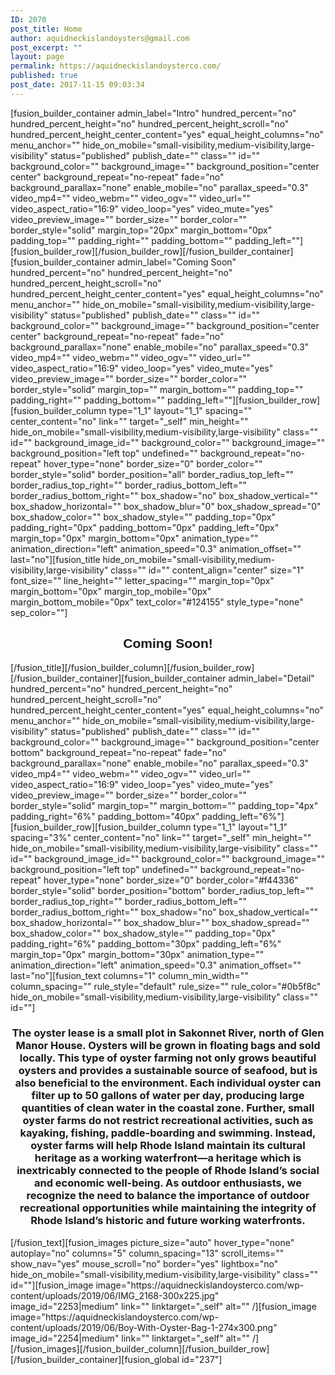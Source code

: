 ```yaml
---
ID: 2070
post_title: Home
author: aquidneckislandoysters@gmail.com
post_excerpt: ""
layout: page
permalink: https://aquidneckislandoysterco.com/
published: true
post_date: 2017-11-15 09:03:34
---
```

[fusion_builder_container admin_label="Intro" hundred_percent="no" hundred_percent_height="no" hundred_percent_height_scroll="no" hundred_percent_height_center_content="yes" equal_height_columns="no" menu_anchor="" hide_on_mobile="small-visibility,medium-visibility,large-visibility" status="published" publish_date="" class="" id="" background_color="" background_image="" background_position="center center" background_repeat="no-repeat" fade="no" background_parallax="none" enable_mobile="no" parallax_speed="0.3" video_mp4="" video_webm="" video_ogv="" video_url="" video_aspect_ratio="16:9" video_loop="yes" video_mute="yes" video_preview_image="" border_size="" border_color="" border_style="solid" margin_top="20px" margin_bottom="0px" padding_top="" padding_right="" padding_bottom="" padding_left=""][fusion_builder_row][/fusion_builder_row][/fusion_builder_container][fusion_builder_container admin_label="Coming Soon" hundred_percent="no" hundred_percent_height="no" hundred_percent_height_scroll="no" hundred_percent_height_center_content="yes" equal_height_columns="no" menu_anchor="" hide_on_mobile="small-visibility,medium-visibility,large-visibility" status="published" publish_date="" class="" id="" background_color="" background_image="" background_position="center center" background_repeat="no-repeat" fade="no" background_parallax="none" enable_mobile="no" parallax_speed="0.3" video_mp4="" video_webm="" video_ogv="" video_url="" video_aspect_ratio="16:9" video_loop="yes" video_mute="yes" video_preview_image="" border_size="" border_color="" border_style="solid" margin_top="" margin_bottom="" padding_top="" padding_right="" padding_bottom="" padding_left=""][fusion_builder_row][fusion_builder_column type="1_1" layout="1_1" spacing="" center_content="no" link="" target="_self" min_height="" hide_on_mobile="small-visibility,medium-visibility,large-visibility" class="" id="" background_image_id="" background_color="" background_image="" background_position="left top" undefined="" background_repeat="no-repeat" hover_type="none" border_size="0" border_color="" border_style="solid" border_position="all" border_radius_top_left="" border_radius_top_right="" border_radius_bottom_left="" border_radius_bottom_right="" box_shadow="no" box_shadow_vertical="" box_shadow_horizontal="" box_shadow_blur="0" box_shadow_spread="0" box_shadow_color="" box_shadow_style="" padding_top="0px" padding_right="0px" padding_bottom="0px" padding_left="0px" margin_top="0px" margin_bottom="0px" animation_type="" animation_direction="left" animation_speed="0.3" animation_offset="" last="no"][fusion_title hide_on_mobile="small-visibility,medium-visibility,large-visibility" class="" id="" content_align="center" size="1" font_size="" line_height="" letter_spacing="" margin_top="0px" margin_bottom="0px" margin_top_mobile="0px" margin_bottom_mobile="0px" text_color="#124155" style_type="none" sep_color=""]
<h2 style="text-align: center;"><span style="font-family: arial, helvetica, sans-serif;">Coming Soon!</span></h2>
[/fusion_title][/fusion_builder_column][/fusion_builder_row][/fusion_builder_container][fusion_builder_container admin_label="Detail" hundred_percent="no" hundred_percent_height="no" hundred_percent_height_scroll="no" hundred_percent_height_center_content="yes" equal_height_columns="no" menu_anchor="" hide_on_mobile="small-visibility,medium-visibility,large-visibility" status="published" publish_date="" class="" id="" background_color="" background_image="" background_position="center bottom" background_repeat="no-repeat" fade="no" background_parallax="none" enable_mobile="no" parallax_speed="0.3" video_mp4="" video_webm="" video_ogv="" video_url="" video_aspect_ratio="16:9" video_loop="yes" video_mute="yes" video_preview_image="" border_size="" border_color="" border_style="solid" margin_top="" margin_bottom="" padding_top="4px" padding_right="6%" padding_bottom="40px" padding_left="6%"][fusion_builder_row][fusion_builder_column type="1_1" layout="1_1" spacing="3%" center_content="no" link="" target="_self" min_height="" hide_on_mobile="small-visibility,medium-visibility,large-visibility" class="" id="" background_image_id="" background_color="" background_image="" background_position="left top" undefined="" background_repeat="no-repeat" hover_type="none" border_size="0" border_color="#f44336" border_style="solid" border_position="bottom" border_radius_top_left="" border_radius_top_right="" border_radius_bottom_left="" border_radius_bottom_right="" box_shadow="no" box_shadow_vertical="" box_shadow_horizontal="" box_shadow_blur="" box_shadow_spread="" box_shadow_color="" box_shadow_style="" padding_top="0px" padding_right="6%" padding_bottom="30px" padding_left="6%" margin_top="0px" margin_bottom="30px" animation_type="" animation_direction="left" animation_speed="0.3" animation_offset="" last="no"][fusion_text columns="1" column_min_width="" column_spacing="" rule_style="default" rule_size="" rule_color="#0b5f8c" hide_on_mobile="small-visibility,medium-visibility,large-visibility" class="" id=""]
<h3 class="p1" style="text-align: center;">The oyster lease is a small plot in Sakonnet River, north of Glen Manor House. Oysters will be grown in floating bags and sold locally. This type of oyster farming not only grows beautiful oysters and provides a sustainable source of seafood, but is also beneficial to the environment. Each individual oyster can filter up to 50 gallons of water per day, producing large quantities of clean water in the coastal zone. Further, small oyster farms do not restrict recreational activities, such as kayaking, fishing, paddle-boarding and swimming. Instead, oyster farms will help Rhode Island maintain its cultural heritage as a working waterfront—a heritage which is inextricably connected to the people of Rhode Island’s social and economic well-being. As outdoor enthusiasts, we recognize the need to balance the importance of outdoor recreational opportunities while maintaining the integrity of Rhode Island’s historic and future working waterfronts.</h3>
[/fusion_text][fusion_images picture_size="auto" hover_type="none" autoplay="no" columns="5" column_spacing="13" scroll_items="" show_nav="yes" mouse_scroll="no" border="yes" lightbox="no" hide_on_mobile="small-visibility,medium-visibility,large-visibility" class="" id=""][fusion_image image="https://aquidneckislandoysterco.com/wp-content/uploads/2019/06/IMG_2168-300x225.jpg" image_id="2253|medium" link="" linktarget="_self" alt="" /][fusion_image image="https://aquidneckislandoysterco.com/wp-content/uploads/2019/06/Boy-With-Oyster-Bag-1-274x300.png" image_id="2254|medium" link="" linktarget="_self" alt="" /][/fusion_images][/fusion_builder_column][/fusion_builder_row][/fusion_builder_container][fusion_global id="237"]